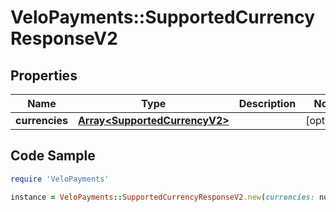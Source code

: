 # VeloPayments::SupportedCurrencyResponseV2

## Properties

Name | Type | Description | Notes
------------ | ------------- | ------------- | -------------
**currencies** | [**Array&lt;SupportedCurrencyV2&gt;**](SupportedCurrencyV2.md) |  | [optional] 

## Code Sample

```ruby
require 'VeloPayments'

instance = VeloPayments::SupportedCurrencyResponseV2.new(currencies: null)
```



